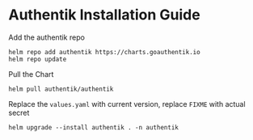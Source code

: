 # Authentik Installation Guide

Add the authentik repo

```shell
helm repo add authentik https://charts.goauthentik.io
helm repo update
```

Pull the Chart

```shell
helm pull authentik/authentik
```

Replace the `values.yaml` with current version, replace `FIXME` with actual secret

```shell
helm upgrade --install authentik . -n authentik
```
